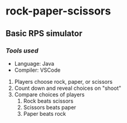 # rock-paper-scissors

## Basic RPS simulator

### *Tools used*
- Language: Java
- Compiler: VSCode

1. Players choose rock, paper, or scissors
2. Count down and reveal choices on "shoot"
3. Compare choices of players
   1. Rock beats scissors
   2. Scissors beats paper
   3. Paper beats rock
